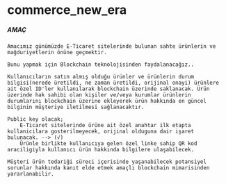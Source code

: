 # commerce_new_era

##### AMAÇ
    Amacımız günümüzde E-Ticaret sitelerinde bulunan sahte ürünlerin ve mağduriyetlerin önüne geçmektir.
    
    Bunu yapmak için Blockchain teknolojisinden faydalanacağız..
    
    Kullanıcıların satın almış olduğu ürünler ve ürünlerin durum bilgisi(nerede üretildi, ne zaman üretildi, orijinal onayi) ürünlere ait özel ID'ler kullanılarak blockchain üzerinde saklanacak. Ürün üzerinde hak sahibi olan kişiler ve/veya kurumlar ürünlerin durumlarını blockchain üzerine ekleyerek ürün hakkında en güncel bilginin müşteriye iletilmesi sağlanacaktır. 
    
    Public key olacak;
        E-Ticaret sitelerinde ürüne ait özel anahtar ilk etapta kullanicilara gosterilmeyecek, orijinal olduguna dair işaret bulunacak. --> (√)
        Ürünle birlikte kullanıcıya gelen özel linke sahip QR kod araciligiyla kullanıcı ürün hakkında bilgilere ulaşabilecek.
    
    Müşteri ürün tedariği süreci içerisinde yaşanabilecek potansiyel sorunlar hakkında kanıt elde etmek amaçlı blockchain mimarisinden yararlanabilir.
